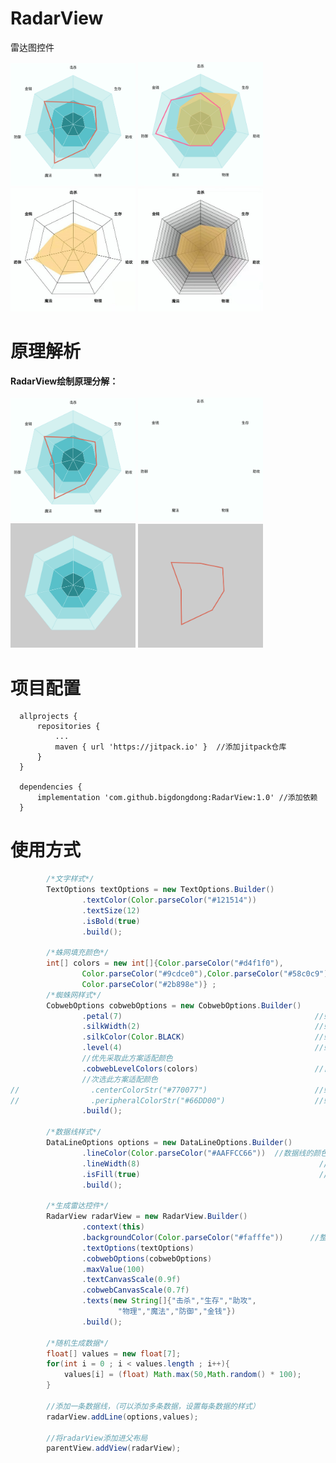 # RadarView
雷达图控件
<br>


<img  width = "200" src = "images/0.jpg"></img>
<img  width = "200" src = "images/11.jpg"></img>
<img  width = "200" src = "images/12.jpg"></img>
<img  width = "200" src = "images/13.jpg"></img>


# 原理解析
**RadarView绘制原理分解：**<br><br>
<img  width = 200 src = "images/0.jpg"></img>
<img  width = 200 src = "images/1.jpg"></img>
<img  width = 200 src = "images/2.jpg"></img>
<img  width = 200 src = "images/3.jpg"></img>
<br>
<!--<table border="0">
	<tr class = "img_border" width = 800>
		<td width = 200  style = "text-align: center;">例图</td>
		<td width = 200  style = "text-align: center;">例图</td>
		<td width = 200  style = "text-align: center;">例图</td>
		<td width = 200  style = "text-align: center;">例图</td>
	</tr>
</table>
-->
# 项目配置

```
  allprojects {
      repositories {
          ...
          maven { url 'https://jitpack.io' }  //添加jitpack仓库
      }
  }
  
  dependencies {
	  implementation 'com.github.bigdongdong:RadarView:1.0' //添加依赖
  }
```

# 使用方式
```java
        /*文字样式*/
        TextOptions textOptions = new TextOptions.Builder()
                .textColor(Color.parseColor("#121514"))                   //文字颜色
                .textSize(12)                                             //文字尺寸（sp）
                .isBold(true)                                             //文字是否加粗
                .build();
                
        /*蛛网填充颜色*/
        int[] colors = new int[]{Color.parseColor("#d4f1f0"),
                Color.parseColor("#9cdce0"),Color.parseColor("#58c0c9"),
                Color.parseColor("#2b898e")} ;
        /*蜘蛛网样式*/
        CobwebOptions cobwebOptions = new CobwebOptions.Builder()
                .petal(7)                                           //蛛网瓣数
                .silkWidth(2)                                       //蛛丝宽度
                .silkColor(Color.BLACK)                             //蛛丝颜色
                .level(4)                                           //蛛网的层数
                //优先采取此方案适配颜色
                .cobwebLevelColors(colors)                          //自外向内，每层蛛网的填充颜色
                //次选此方案适配颜色
//                .centerColorStr("#770077")                        //蛛网中心颜色
//                .peripheralColorStr("#66DD00")                    //蛛网边缘颜色
                .build();
                
        /*数据线样式*/
        DataLineOptions options = new DataLineOptions.Builder()
                .lineColor(Color.parseColor("#AAFFCC66"))  //数据线的颜色
                .lineWidth(8)                                        //数据线的宽度
                .isFill(true)                                        //数据线是否填充成面，默认false
                .build();

        /*生成雷达控件*/
        RadarView radarView = new RadarView.Builder()
                .context(this)
                .backgroundColor(Color.parseColor("#fafffe"))      //整个控件背景颜色
                .textOptions(textOptions)                                    //文字样式
                .cobwebOptions(cobwebOptions)                                //蛛网样式
                .maxValue(100)                                               //数据最大数值
                .textCanvasScale(0.9f)                                       //文字画布缩放比例（0~1f），默认0.9f
                .cobwebCanvasScale(0.7f)                                     //蛛网画布缩放比例（0~1f），默认0.7f
                .texts(new String[]{"击杀","生存","助攻",
                        "物理","魔法","防御","金钱"})                         //文字数组，长度与CobwebOptions.petal一致
                .build();

        /*随机生成数据*/
        float[] values = new float[7];
        for(int i = 0 ; i < values.length ; i++){
            values[i] = (float) Math.max(50,Math.random() * 100);
        }

        //添加一条数据线，（可以添加多条数据，设置每条数据的样式）
        radarView.addLine(options,values);

        //将radarView添加进父布局
        parentView.addView(radarView);
```
